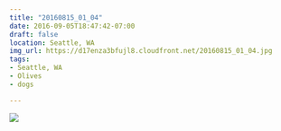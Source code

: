 ```yaml
---
title: "20160815_01_04"
date: 2016-09-05T18:47:42-07:00
draft: false
location: Seattle, WA
img_url: https://d17enza3bfujl8.cloudfront.net/20160815_01_04.jpg
tags:
- Seattle, WA
- Olives
- dogs

---
```


![](https://d17enza3bfujl8.cloudfront.net/20160815_01_04.jpg)

